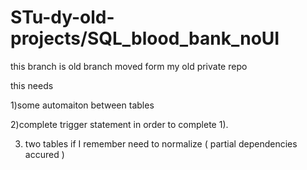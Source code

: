 # STu-dy-old-projects/SQL_blood_bank_noUI
this branch is old branch moved form my old private repo

this needs

1)some automaiton between tables

2)complete trigger statement in order to complete 1).

3) two tables if I remember need to normalize ( partial dependencies accured )

